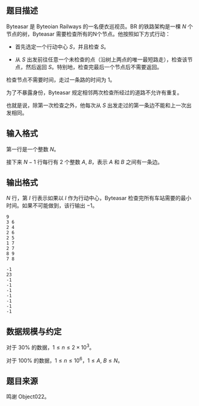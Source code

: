 ## 题目描述

Byteasar 是 Byteoian Railways 的一名便衣巡视员。BR 的铁路架构是一棵 $N$ 个节点的树，Byteasar 需要检查所有的N个节点。他按照如下方式行动：

- 首先选定一个行动中心 $S$，并且检查 $S$。

- 从 $S$ 出发前往任意一个未检查的点（沿树上两点的唯一最短路走），检查该节点，然后返回 $S$。特别地，检查完最后一个节点后不需要返回。

检查节点不需要时间，走过一条路的时间为 $1$。

为了不暴露身份，Byteasar 规定相邻两次检查所经过的道路不允许有重复。

也就是说，除第一次检查之外，他每次从 $S$ 出发走过的第一条边不能和上一次出发相同。

## 输入格式

第一行是一个整数 $N$。

接下来 $N-1$ 行每行有 $2$ 个整数 $A,\ B$，表示 $A$ 和 $B$ 之间有一条边。

## 输出格式 

$N$ 行，第 $I$ 行表示如果以 $I$ 作为行动中心，Byteasar 检查完所有车站需要的最小时间。如果不可能做到，该行输出 $-1$。

```input1
9
3 6
2 4
2 6
2 5
1 7
2 7
8 9
7 8
```

```output1
-1
23
-1
-1
-1
-1
-1
-1
-1
```

## 数据规模与约定

对于 $30\%$ 的数据，$1\leq n\leq 2\times 10^3$。

对于 $100\%$ 的数据，$1\leq n\leq 10^6$，$1\leq A,\ B\leq N$。

## 题目来源

鸣谢 Object022。